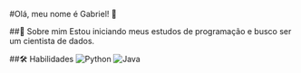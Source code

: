 #Olá, meu nome é Gabriel! 👋

##🚀 Sobre mim
Estou iniciando meus estudos de programação e busco ser um cientista de dados.

##🛠 Habilidades 
![Python](https://img.shields.io/badge/Python-000?style=for-the-badge&logo=python)
![Java](https://img.shields.io/badge/Java-000?style=for-the-badge&logo=java)
